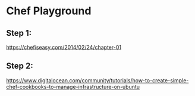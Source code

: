 # Chef Playground


## Step 1:
https://chefiseasy.com/2014/02/24/chapter-01

## Step 2:
https://www.digitalocean.com/community/tutorials/how-to-create-simple-chef-cookbooks-to-manage-infrastructure-on-ubuntu
